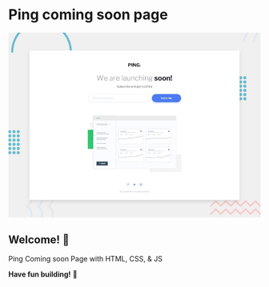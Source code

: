 # Ping coming soon page

![Design preview for the Ping coming soon page coding challenge](./design/desktop-preview.jpg)

## Welcome! 👋

Ping Coming soon Page with HTML, CSS, & JS

**Have fun building!** 🚀
